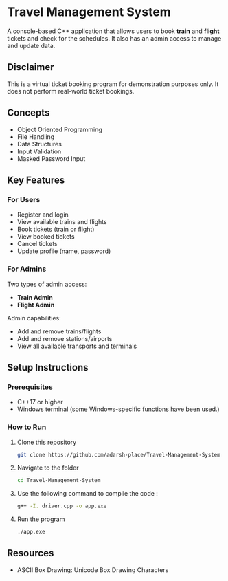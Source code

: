 # Travel Management System

A console-based C++ application that allows users to book **train** and **flight** tickets and check for the schedules. It also has an admin access to manage and update data.

## Disclaimer

This is a virtual ticket booking program for demonstration purposes only. It does not perform real-world ticket bookings.

## Concepts
- Object Oriented Programming
- File Handling
- Data Structures
- Input Validation
- Masked Password Input

## Key Features

### For Users
- Register and login
- View available trains and flights
- Book tickets (train or flight)
- View booked tickets
- Cancel tickets
- Update profile (name, password)

### For Admins
Two types of admin access:
- **Train Admin**
- **Flight Admin**

Admin capabilities:
- Add and remove trains/flights
- Add and remove stations/airports
- View all available transports and terminals

## Setup Instructions

### Prerequisites
- C++17 or higher
- Windows terminal (some Windows-specific functions have been used.)

### How to Run
1. Clone this repository

   ```bash
   git clone https://github.com/adarsh-place/Travel-Management-System
2. Navigate to the folder

   ```bash
   cd Travel-Management-System
3. Use the following command to compile the code :

   ```bash
   g++ -I. driver.cpp -o app.exe
4. Run the program

   ```bash
   ./app.exe

## Resources
- ASCII Box Drawing: Unicode Box Drawing Characters
